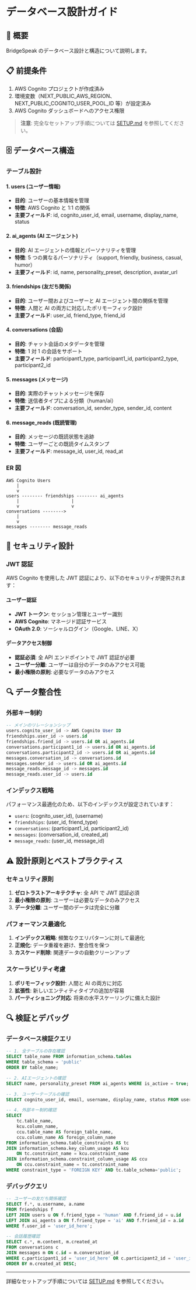 # データベース設計ガイド

## 🎯 概要

BridgeSpeak のデータベース設計と構造について説明します。

## 📋 前提条件

1. AWS Cognito プロジェクトが作成済み
2. 環境変数（NEXT_PUBLIC_AWS_REGION、NEXT_PUBLIC_COGNITO_USER_POOL_ID 等）が設定済み
3. AWS Cognito ダッシュボードへのアクセス権限

> **注意**: 完全なセットアップ手順については [SETUP.md](SETUP.md) を参照してください。

## 🗄️ データベース構造

### テーブル設計

#### 1. users (ユーザー情報)

- **目的**: ユーザーの基本情報を管理
- **特徴**: AWS Cognito と 1:1 の関係
- **主要フィールド**: id, cognito_user_id, email, username, display_name, status

#### 2. ai_agents (AI エージェント)

- **目的**: AI エージェントの情報とパーソナリティを管理
- **特徴**: 5 つの異なるパーソナリティ（support, friendly, business, casual, humor）
- **主要フィールド**: id, name, personality_preset, description, avatar_url

#### 3. friendships (友だち関係)

- **目的**: ユーザー間およびユーザーと AI エージェント間の関係を管理
- **特徴**: 人間と AI の両方に対応したポリモーフィック設計
- **主要フィールド**: user_id, friend_type, friend_id

#### 4. conversations (会話)

- **目的**: チャット会話のメタデータを管理
- **特徴**: 1 対 1 の会話をサポート
- **主要フィールド**: participant1_type, participant1_id, participant2_type, participant2_id

#### 5. messages (メッセージ)

- **目的**: 実際のチャットメッセージを保存
- **特徴**: 送信者タイプによる分類（human/ai）
- **主要フィールド**: conversation_id, sender_type, sender_id, content

#### 6. message_reads (既読管理)

- **目的**: メッセージの既読状態を追跡
- **特徴**: ユーザーごとの既読タイムスタンプ
- **主要フィールド**: message_id, user_id, read_at

### ER 図

```
AWS Cognito Users
    |
    v
users -------- friendships -------- ai_agents
    |                    |
    v                    v
conversations -------->
    |
    v
messages -------- message_reads
```

## 🔐 セキュリティ設計

### JWT 認証

AWS Cognito を使用した JWT 認証により、以下のセキュリティが提供されます：

#### ユーザー認証

- **JWT トークン**: セッション管理とユーザー識別
- **AWS Cognito**: マネージド認証サービス
- **OAuth 2.0**: ソーシャルログイン（Google、LINE、X）

#### データアクセス制御

- **認証必須**: 全 API エンドポイントで JWT 認証が必要
- **ユーザー分離**: ユーザーは自分のデータのみアクセス可能
- **最小権限の原則**: 必要なデータのみアクセス

## 🔍 データ整合性

### 外部キー制約

```sql
-- メインのリレーションシップ
users.cognito_user_id -> AWS Cognito User ID
friendships.user_id -> users.id
friendships.friend_id -> users.id OR ai_agents.id
conversations.participant1_id -> users.id OR ai_agents.id
conversations.participant2_id -> users.id OR ai_agents.id
messages.conversation_id -> conversations.id
messages.sender_id -> users.id OR ai_agents.id
message_reads.message_id -> messages.id
message_reads.user_id -> users.id
```

### インデックス戦略

パフォーマンス最適化のため、以下のインデックスが設定されています：

- `users`: (cognito_user_id), (username)
- `friendships`: (user_id, friend_type)
- `conversations`: (participant1_id, participant2_id)
- `messages`: (conversation_id, created_at)
- `message_reads`: (user_id, message_id)

## ⚠️ 設計原則とベストプラクティス

### セキュリティ原則

1. **ゼロトラストアーキテクチャ**: 全 API で JWT 認証必須
2. **最小権限の原則**: ユーザーは必要なデータのみアクセス
3. **データ分離**: ユーザー間のデータは完全に分離

### パフォーマンス最適化

1. **インデックス戦略**: 頻繁なクエリパターンに対して最適化
2. **正規化**: データ重複を避け、整合性を保つ
3. **カスケード削除**: 関連データの自動クリーンアップ

### スケーラビリティ考慮

1. **ポリモーフィック設計**: 人間と AI の両方に対応
2. **拡張性**: 新しいエンティティタイプの追加が容易
3. **パーティショニング対応**: 将来の水平スケーリングに備えた設計

## 🔍 検証とデバッグ

### データベース検証クエリ

```sql
-- 1. 全テーブルの存在確認
SELECT table_name FROM information_schema.tables
WHERE table_schema = 'public'
ORDER BY table_name;

-- 2. AIエージェントの確認
SELECT name, personality_preset FROM ai_agents WHERE is_active = true;

-- 3. ユーザーテーブルの確認
SELECT cognito_user_id, email, username, display_name, status FROM users;

-- 4. 外部キー制約確認
SELECT
    tc.table_name,
    kcu.column_name,
    ccu.table_name AS foreign_table_name,
    ccu.column_name AS foreign_column_name
FROM information_schema.table_constraints AS tc
JOIN information_schema.key_column_usage AS kcu
    ON tc.constraint_name = kcu.constraint_name
JOIN information_schema.constraint_column_usage AS ccu
    ON ccu.constraint_name = tc.constraint_name
WHERE constraint_type = 'FOREIGN KEY' AND tc.table_schema='public';
```

### デバッグクエリ

```sql
-- ユーザーの友だち関係確認
SELECT f.*, u.username, a.name
FROM friendships f
LEFT JOIN users u ON f.friend_type = 'human' AND f.friend_id = u.id
LEFT JOIN ai_agents a ON f.friend_type = 'ai' AND f.friend_id = a.id
WHERE f.user_id = 'user_id_here';

-- 会話履歴確認
SELECT c.*, m.content, m.created_at
FROM conversations c
JOIN messages m ON c.id = m.conversation_id
WHERE c.participant1_id = 'user_id_here' OR c.participant2_id = 'user_id_here'
ORDER BY m.created_at DESC;
```

---

詳細なセットアップ手順については [SETUP.md](SETUP.md) を参照してください。
